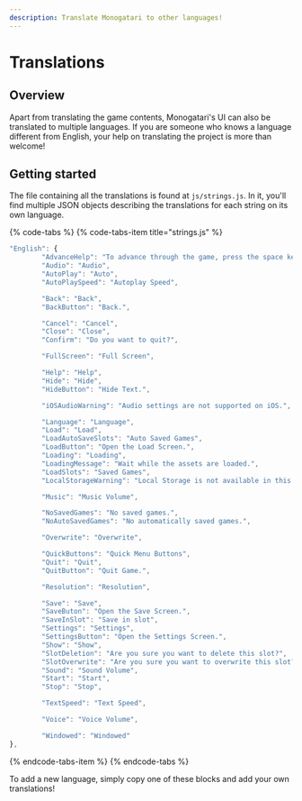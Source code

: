 ```yaml
---
description: Translate Monogatari to other languages!
---
```


# Translations

## Overview

Apart from translating the game contents, Monogatari's UI can also be translated to multiple languages. If you are someone who knows a language different from English, your help on translating the project is more than welcome!

## Getting started

The file containing all the translations is found at `js/strings.js`. In it, you'll find multiple JSON objects describing the translations for each string on its own language. 

{% code-tabs %}
{% code-tabs-item title="strings.js" %}
```javascript
"English": {
		"AdvanceHelp": "To advance through the game, press the space key or click.",
		"Audio": "Audio",
		"AutoPlay": "Auto",
		"AutoPlaySpeed": "Autoplay Speed",

		"Back": "Back",
		"BackButton": "Back.",

		"Cancel": "Cancel",
		"Close": "Close",
		"Confirm": "Do you want to quit?",

		"FullScreen": "Full Screen",

		"Help": "Help",
		"Hide": "Hide",
		"HideButton": "Hide Text.",

		"iOSAudioWarning": "Audio settings are not supported on iOS.",

		"Language": "Language",
		"Load": "Load",
		"LoadAutoSaveSlots": "Auto Saved Games",
		"LoadButton": "Open the Load Screen.",
		"Loading": "Loading",
		"LoadingMessage": "Wait while the assets are loaded.",
		"LoadSlots": "Saved Games",
		"LocalStorageWarning": "Local Storage is not available in this browser.",

		"Music": "Music Volume",

		"NoSavedGames": "No saved games.",
		"NoAutoSavedGames": "No automatically saved games.",

		"Overwrite": "Overwrite",

		"QuickButtons": "Quick Menu Buttons",
		"Quit": "Quit",
		"QuitButton": "Quit Game.",

		"Resolution": "Resolution",

		"Save": "Save",
		"SaveButon": "Open the Save Screen.",
		"SaveInSlot": "Save in slot",
		"Settings": "Settings",
		"SettingsButton": "Open the Settings Screen.",
		"Show": "Show",
		"SlotDeletion": "Are you sure you want to delete this slot?",
		"SlotOverwrite": "Are you sure you want to overwrite this slot?",
		"Sound": "Sound Volume",
		"Start": "Start",
		"Stop": "Stop",

		"TextSpeed": "Text Speed",

		"Voice": "Voice Volume",

		"Windowed": "Windowed"
},
```
{% endcode-tabs-item %}
{% endcode-tabs %}

To add a new language, simply copy one of these blocks and add your own translations!

